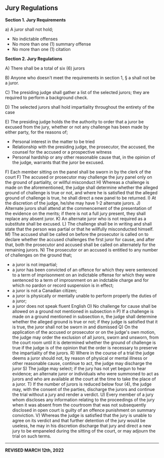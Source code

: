 ## Jury Regulations

**Section 1. Jury Requirements**

a) A juror shall not hold;
   - No indictable offenses
   - No more than one (1) summary offense
   - No more than one (1) citation

**Section 2. Jury Regulations**

A) There shall be a total of six (6) jurors

B) Anyone who doesn't meet the requirements in section 1, § a shall not be a juror.

C) The presiding judge shall gather a list of the selected jurors; they are required to perform a background check.

D) The selected jurors shall hold impartiality throughout the entirety of the case

E) The presiding judge holds the the authority to order that a juror be excused from the jury, whether or not any challenge has been made by either party, for the reasons of;
   - Personal interest in the matter to be tried
   - Relationship with the presiding judge, the prosecutor, the accused, the counsel for the accused or a prospective witness
   - Personal hardship or any other reasonable cause that, in the opinion of the judge, warrants that the juror be excused.


F) Each member sitting on the panel shall be sworn in by the clerk of the court
F) The accused or prosecutor may challenge the jury panel only on the ground of partiality, or willful misconduct
H) Whereas a challenge is made on the aforementioned, the judge shall determine whether the alleged ground of challenge is true or not, and where he is satisfied that the alleged ground of challenge is true, he shall direct a new panel to be returned.
I) At the discretion of the judge, he/she may have 1-2 alternate jurors.
J) Alternate jurors shall attend at the commencement of the presentation of the evidence on the merits; if there is not a full jury present, they shall replace any absent juror.
K) An alternate juror who is not required as a substitute shall be excused.
L) The challenge shall be in writing and shall state that the person was partial or that he willfully misconducted himself.
M) The accused shall be called on before the prosecutor is called on to declare whether the accused challenges the first juror for cause, and after that, both the prosecutor and accused shall be called on alternately for the remaining jurors.
N) The prosecutor or an accused is entitled to any number of challenges on the ground that;
   - a juror is not impartial;
   - a juror has been convicted of an offence for which they were sentenced to a term of imprisonment on an indictable offense for which they were sentenced to a term of improsnment on an indctable charge and for which no pardon or record suspension is in effect;
   - a juror is not a Canadian citizen;
   - a juror is physically or mentally unable to perform properly the duties of a juror;
   - a juror does not speak fluent English
O) No challenge for cause shall be allowed on a ground not mentioned in subsection n
P) If a challenge is made on a ground mentioned in subsection n, the judge shall determine whether the alleged ground is true or not; if they judge is satisfied that it is true, the juror shall not be sworn in and dismissed
Q) On the application of the accused or prosecutor or on the judge's own motion, the judge may order the exclusion of all jurors, sworn and unsworn, from the court room until it is determined whether the ground of challenge is true if the judge is of the opinion that the order is necessary to preserve the impartiality of the jurors.
R) Where in the course of a trial the judge deems a juror should not, by reason of physical or mental illness or other reasonable cause, continue to act, the judge may discharge the juror
S) The judge may select; if the jury has not yet begun to hear evidence; an alternate juror or individuals who were summoned to act as jurors and who are available at the court at the time to take the place of a juror.
T) If the number of jurors is reduced below four (4), the judge may, with the consent of the parties, discharge the jurors and continue the trial without a jury and render a verdict.
U) Every member of a jury whom discloses any information relating to the proceedings of the jury when it was absent from the courtroom that was not subsequently disclosed in open court is guilty of an offence punishment on summary conviction.
V) Whereas the judge is satisfied that the jury is unable to agree on its verdict and that further detention of the jury would be useless, he may in his discretion discharge that jury and direct a new jury to be empaneled during the sitting of the court, or may adjourn the trial on such terms.

---

**REVISED MARCH 12th, 2022**
